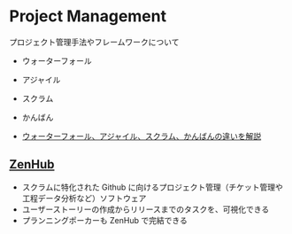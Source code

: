 # Project Management

プロジェクト管理手法やフレームワークについて

- ウォーターフォール
- アジャイル
- スクラム
- かんばん

- [ウォーターフォール、アジャイル、スクラム、かんばんの違いを解説](https://asana.com/ja/resources/waterfall-agile-kanban-scrum)

## [ZenHub](https://www.zenhub.com/)

- スクラムに特化された Github に向けるプロジェクト管理（チケット管理や工程データ分析など）ソフトウェア
- ユーザーストーリーの作成からリリースまでのタスクを、可視化できる
- プランニングポーカーも ZenHub で完結できる

